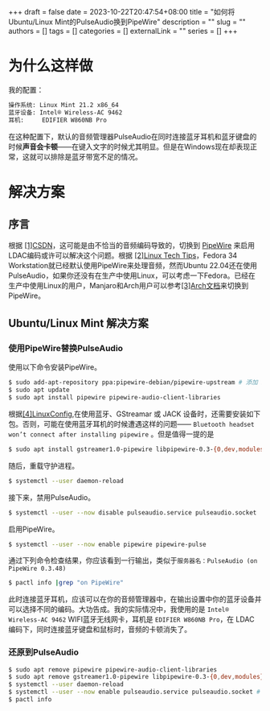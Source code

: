 +++ 
draft = false
date = 2023-10-22T20:47:54+08:00
title = "如何将Ubuntu/Linux Mint的PulseAudio换到PipeWire"
description = ""
slug = ""
authors = []
tags = []
categories = []
externalLink = ""
series = []
+++

# 为什么这样做

我的配置：
``` bash
操作系统: Linux Mint 21.2 x86_64 
蓝牙设备: Intel® Wireless-AC 9462
耳机:     EDIFIER W860NB Pro
```
在这种配置下，默认的音频管理器PulseAudio在同时连接蓝牙耳机和蓝牙键盘的时候**声音会卡顿**——在键入文字的时候尤其明显。但是在Windows现在却表现正常，这就可以排除是蓝牙带宽不足的情况。
# 解决方案
## 序言

根据 [[1]CSDN](https://blog.csdn.net/hqsiswiliam/article/details/105574212)，这可能是由不恰当的音频编码导致的，切换到 [PipeWire](https://pipewire.org/) 来启用LDAC编码或许可以解决这个问题。根据 [[2]Linux Tech Tips](https://linustechtips.com/topic/1336810-how-to-get-ldac-support-on-linux/)，Fedora 34 Workstation就已经默认使用PipeWire来处理音频，然而Ubuntu 22.04还在使用PulseAudio，如果你还没有在生产中使用Linux，可以考虑一下Fedora。已经在生产中使用Linux的用户，Manjaro和Arch用户可以参考[[3]Arch文档](https://wiki.archlinux.org/title/PipeWire)来切换到PipeWire。
## Ubuntu/Linux Mint 解决方案
### 使用PipeWire替换PulseAudio
使用以下命令安装PipeWire。
``` bash
$ sudo add-apt-repository ppa:pipewire-debian/pipewire-upstream # 添加 PipeWire PPA，在LinuxMint 21.2上这不是必须的。
$ sudo apt update
$ sudo apt install pipewire pipewire-audio-client-libraries
```
根据[[4]LinuxConfig](https://linuxconfig.org/how-to-install-pipewire-on-ubuntu-linux),在使用蓝牙、GStreamar 或 JACK 设备时，还需要安装如下包。否则，可能在使用蓝牙耳机的时候遭遇这样的问题—— `Bluetooth headset won’t connect after installing pipewire` 。但是值得一提的是
```bash
$ sudo apt install gstreamer1.0-pipewire libpipewire-0.3-{0,dev,modules} libspa-0.2-{bluetooth,dev,jack,modules} pipewire{,-{audio-client-libraries,pulse,media-session,bin,locales,tests}} # 在我的实践中这也不是必须的，请根据你的实际情况安装。
```
随后，重载守护进程。
```bash
$ systemctl --user daemon-reload
```
接下来，禁用PulseAudio。
```bash
$ systemctl --user --now disable pulseaudio.service pulseaudio.socket
```
启用PipeWire。
```bash
$ systemctl --user --now enable pipewire pipewire-pulse
```
通过下列命令检查结果，你应该看到一行输出，类似于`服务器名：PulseAudio (on PipeWire 0.3.48)`
```bash
$ pactl info |grep "on PipeWire"
```
此时连接蓝牙耳机，应该可以在你的音频管理器中，在输出设置中你的蓝牙设备并可以选择不同的编码。大功告成。我的实际情况中，我使用的是 `Intel® Wireless-AC 9462` WIFI蓝牙无线网卡，耳机是 `EDIFIER W860NB Pro`，在 LDAC 编码下，同时连接蓝牙键盘和鼠标时，音频的卡顿消失了。

### 还原到PulseAudio
```bash
$ sudo apt remove pipewire pipewire-audio-client-libraries
$ sudo apt remove gstreamer1.0-pipewire libpipewire-0.3-{0,dev,modules} libspa-0.2-{bluetooth,dev,jack,modules} pipewire{,-{audio-client-libraries,pulse,media-session,bin,locales,tests}} # 如果此前安装过则执行卸载
$ systemctl --user daemon-reload
$ systemctl --user --now enable pulseaudio.service pulseaudio.socket # 重启 PulseAudio
$ pactl info
```